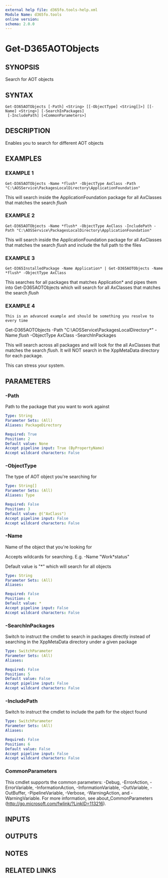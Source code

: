 ```yaml
---
external help file: d365fo.tools-help.xml
Module Name: d365fo.tools
online version:
schema: 2.0.0
---
```


# Get-D365AOTObjects

## SYNOPSIS
Search for AOT objects

## SYNTAX

```
Get-D365AOTObjects [-Path] <String> [[-ObjectType] <String[]>] [[-Name] <String>] [-SearchInPackages]
 [-IncludePath] [<CommonParameters>]
```

## DESCRIPTION
Enables you to search for different AOT objects

## EXAMPLES

### EXAMPLE 1
```
Get-D365AOTObjects -Name *flush* -ObjectType AxClass -Path "C:\AOSService\PackagesLocalDirectory\ApplicationFoundation"
```

This will search inside the ApplicationFoundation package for all AxClasses that 
matches the search *flush*

### EXAMPLE 2
```
Get-D365AOTObjects -Name *flush* -ObjectType AxClass -IncludePath -Path "C:\AOSService\PackagesLocalDirectory\ApplicationFoundation"
```

This will search inside the ApplicationFoundation package for all AxClasses that 
matches the search *flush* and include the full path to the files

### EXAMPLE 3
```
Get-D365InstalledPackage -Name Application* | Get-D365AOTObjects -Name *flush* -ObjectType AxClass
```

This searches for all packages that matches Application* and pipes them into Get-D365AOTObjects
which will search for all AxClasses that matches the search *flush*

### EXAMPLE 4
```
This is an advanced example and should be something you resolve to every time
```

Get-D365AOTObjects -Path "C:\AOSService\PackagesLocalDirectory\*" -Name *flush* -ObjectType AxClass -SearchInPackages 

This will search across all packages and will look for the all AxClasses that matches the search *flush*.
It will NOT search in the XppMetaData directory for each package. 

This can stress your system.

## PARAMETERS

### -Path
Path to the package that you want to work against

```yaml
Type: String
Parameter Sets: (All)
Aliases: PackageDirectory

Required: True
Position: 2
Default value: None
Accept pipeline input: True (ByPropertyName)
Accept wildcard characters: False
```

### -ObjectType
The type of AOT object you're searching for

```yaml
Type: String[]
Parameter Sets: (All)
Aliases: Type

Required: False
Position: 3
Default value: @("AxClass")
Accept pipeline input: False
Accept wildcard characters: False
```

### -Name
Name of the object that you're looking for

Accepts wildcards for searching.
E.g.
-Name "Work*status"

Default value is "*" which will search for all objects

```yaml
Type: String
Parameter Sets: (All)
Aliases:

Required: False
Position: 4
Default value: *
Accept pipeline input: False
Accept wildcard characters: False
```

### -SearchInPackages
Switch to instruct the cmdlet to search in packages directly instead
of searching in the XppMetaData directory under a given package

```yaml
Type: SwitchParameter
Parameter Sets: (All)
Aliases:

Required: False
Position: 5
Default value: False
Accept pipeline input: False
Accept wildcard characters: False
```

### -IncludePath
Switch to instruct the cmdlet to include the path for the object found

```yaml
Type: SwitchParameter
Parameter Sets: (All)
Aliases:

Required: False
Position: 6
Default value: False
Accept pipeline input: False
Accept wildcard characters: False
```

### CommonParameters
This cmdlet supports the common parameters: -Debug, -ErrorAction, -ErrorVariable, -InformationAction, -InformationVariable, -OutVariable, -OutBuffer, -PipelineVariable, -Verbose, -WarningAction, and -WarningVariable.
For more information, see about_CommonParameters (http://go.microsoft.com/fwlink/?LinkID=113216).

## INPUTS

## OUTPUTS

## NOTES

## RELATED LINKS
